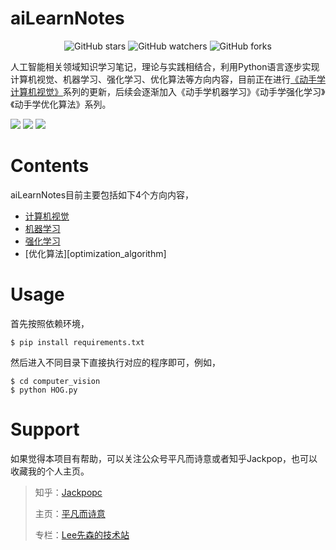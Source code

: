 # 

<h1 align="left">aiLearnNotes</h1>

<p align="center">
    <img alt="GitHub stars" src="https://img.shields.io/github/stars/Jackpopc/aiLearnNotes?style=social">
    <img alt="GitHub watchers" src="https://img.shields.io/github/watchers/Jackpopc/aiLearnNotes?style=social">
    <img alt="GitHub forks" src="https://img.shields.io/github/forks/Jackpopc/aiLearnNotes?style=social">
</p>

人工智能相关领域知识学习笔记，理论与实践相结合，利用Python语言逐步实现计算机视觉、机器学习、强化学习、优化算法等方向内容，目前正在进行[《动手学计算机视觉》](https://jackpopc.github.io/)系列的更新，后续会逐渐加入《动手学机器学习》《动手学强化学习》《动手学优化算法》系列。


<p align="left">
    <img src=https://img.shields.io/badge/python-3.6-blue.svg>
    <img src=https://img.shields.io/badge/vision-v0.1.0-green.svg>
    <img src=https://img.shields.io/badge/tensorflow-1.7.0-orange.svg>
</p>

<h1 align="left">Contents</h1>

aiLearnNotes目前主要包括如下4个方向内容，

- [计算机视觉](./computer_vision)
- [机器学习](./machine_leaning)
- [强化学习](reinforcement_learning)
- [优化算法][optimization_algorithm]

<h1 align="left">Usage</h1>

首先按照依赖环境，

```shell
$ pip install requirements.txt
```

然后进入不同目录下直接执行对应的程序即可，例如，

```shell
$ cd computer_vision
$ python HOG.py
```

<h1 align="left">Support</h1>

如果觉得本项目有帮助，可以关注公众号平凡而诗意或者知乎Jackpop，也可以收藏我的个人主页。

>  知乎：[Jackpopc](https://www.zhihu.com/people/sharetechlee/activities)
>
> 主页：[平凡而诗意](https://jackpopc.github.io/)
>
> 专栏：[Lee先森的技术站](https://zhuanlan.zhihu.com/sharetechlee)